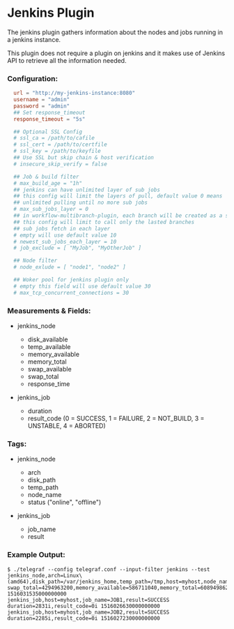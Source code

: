# Jenkins Plugin

The jenkins plugin gathers information about the nodes and jobs running in a jenkins instance.

This plugin does not require a plugin on jenkins and it makes use of Jenkins API to retrieve all the information needed.

### Configuration:

```toml
  url = "http://my-jenkins-instance:8080"
  username = "admin"
  password = "admin"
  ## Set response_timeout
  response_timeout = "5s"

  ## Optional SSL Config
  # ssl_ca = /path/to/cafile
  # ssl_cert = /path/to/certfile
  # ssl_key = /path/to/keyfile
  ## Use SSL but skip chain & host verification
  # insecure_skip_verify = false

  ## Job & build filter
  # max_build_age = "1h"
  ## jenkins can have unlimited layer of sub jobs
  ## this config will limit the layers of pull, default value 0 means
  ## unlimited pulling until no more sub jobs
  # max_sub_jobs_layer = 0
  ## in workflow-multibranch-plugin, each branch will be created as a sub job
  ## this config will limit to call only the lasted branches
  ## sub jobs fetch in each layer
  # empty will use default value 10
  # newest_sub_jobs_each_layer = 10
  # job_exclude = [ "MyJob", "MyOtherJob" ]

  ## Node filter
  # node_exlude = [ "node1", "node2" ]

  ## Woker pool for jenkins plugin only
  # empty this field will use default value 30
  # max_tcp_concurrent_connections = 30
```

### Measurements & Fields:

- jenkins_node
    - disk_available
    - temp_available
    - memory_available
    - memory_total
    - swap_available
    - swap_total
    - response_time

- jenkins_job
    - duration
    - result_code (0 = SUCCESS, 1 = FAILURE, 2 = NOT_BUILD, 3 = UNSTABLE, 4 = ABORTED)

### Tags:

- jenkins_node
    - arch
    - disk_path
    - temp_path
    - node_name
    - status ("online", "offline")

- jenkins_job
    - job_name
    - result

### Example Output:

```
$ ./telegraf --config telegraf.conf --input-filter jenkins --test
jenkins_node,arch=Linux\ (amd64),disk_path=/var/jenkins_home,temp_path=/tmp,host=myhost,node_name=master swap_total=4294963200,memory_available=586711040,memory_total=6089498624,status=online,response_time=1000i,disk_available=152392036352,temp_available=152392036352,swap_available=3503263744 1516031535000000000
jenkins_job,host=myhost,job_name=JOB1,result=SUCCESS duration=2831i,result_code=0i 1516026630000000000
jenkins_job,host=myhost,job_name=JOB2,result=SUCCESS duration=2285i,result_code=0i 1516027230000000000
```